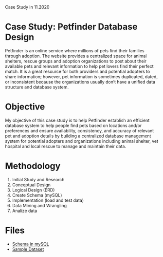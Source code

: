 Case Study in 11.2020

# Case Study: Petfinder Database Design

Petfinder is an online service where millions of pets find their families through adoption. The website provides a centralized space for animal shelters, rescue groups and adoption organizations to post about their available pets and relevant information to help pet lovers find their perfect match. It is a great resource for both providers and potential adopters to share information; however, pet information is sometimes duplicated, dated, or inconsistent because the organizations usually don’t have a unified data structure and database system.

# Objective

My objective of this case study is to help Petfinder establish an efficient database system to help people find pets based on locations and/or preferences and ensure availability, consistency, and accuracy of relevant pet and adoption details by building a centralized database management system for potential adopters and organizations including animal shelter, vet hospital and local rescue to manage and maintain their data.

# Methodology
1. Initial Study and Research
2. Conceptual Design
3. Logical Design (ERD)
4. Create Schema (mySQL)
5. Implementation (load and test data)
6. Data Mining and Wrangling
7. Analize data

# Files
- [Schema in mySQL](https://github.com/mavisw/Database/blob/main/Petfinder%20DB/Pet_Schema.sql)
- [Sample Dataset](https://github.com/mavisw/Database/tree/main/Petfinder%20DB/data)
